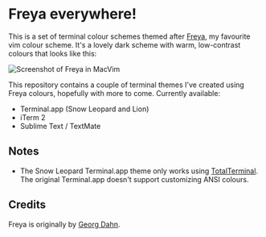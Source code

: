 Freya everywhere!
=================

This is a set of terminal colour schemes themed after [Freya][freya], my favourite vim colour scheme. It's a lovely dark scheme with warm, low-contrast colours that looks like this:

![Screenshot of Freya in MacVim](http://mistydemeo.github.com/freya-everywhere/freya.png)

This repository contains a couple of terminal themes I've created using Freya colours, hopefully with more to come. Currently available:

* Terminal.app (Snow Leopard and Lion)
* iTerm 2
* Sublime Text / TextMate

Notes
-----

* The Snow Leopard Terminal.app theme only works using [TotalTerminal](http://totalterminal.binaryage.com/). The original Terminal.app doesn't support customizing ANSI colours.

Credits
-------

Freya is originally by [Georg Dahn](http://www.vim.org/account/profile.php?user_id=6642).

[freya]: http://www.vim.org/scripts/script.php?script_id=1651